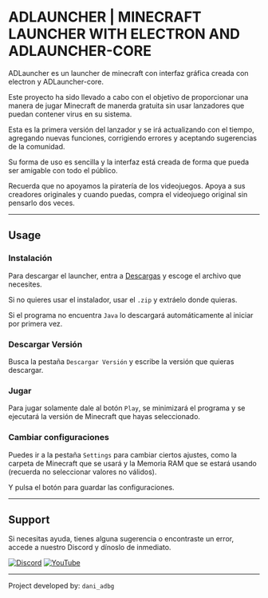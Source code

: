 # ADLAUNCHER | MINECRAFT LAUNCHER WITH ELECTRON AND ADLAUNCHER-CORE

ADLauncher es un launcher de minecraft con interfaz gráfica creada con electron y ADLauncher-core.

Este proyecto ha sido llevado a cabo con el objetivo de proporcionar una manera de jugar Minecraft de manerda gratuita sin usar lanzadores que puedan contener virus en su sistema.

Esta es la primera versión del lanzador y se irá actualizando con el tiempo, agregando nuevas funciones, corrigiendo errores y aceptando sugerencias de la comunidad.

Su forma de uso es sencilla y la interfaz está creada de forma que pueda ser amigable con todo el público.

Recuerda que no apoyamos la piratería de los videojuegos. Apoya a sus creadores originales y cuando puedas, compra el videojuego original sin pensarlo dos veces.

---

## Usage

### Instalación

Para descargar el launcher, entra a [Descargas](https://github.com/dani-adbg/adlauncher/releases) y escoge el archivo que necesites.

Si no quieres usar el instalador, usar el `.zip` y extráelo donde quieras.

Si el programa no encuentra `Java` lo descargará automáticamente al iniciar por primera vez.

### Descargar Versión

Busca la pestaña `Descargar Versión` y escribe la versión que quieras descargar.

### Jugar

Para jugar solamente dale al botón `Play`, se minimizará el programa y se ejecutará la versión de Minecraft que hayas seleccionado.

### Cambiar configuraciones

Puedes ir a la pestaña `Settings` para cambiar ciertos ajustes, como la carpeta de Minecraft que se usará y la Memoria RAM que se estará usando (recuerda no seleccionar valores no válidos).

Y pulsa el botón para guardar las configuraciones.

---

## Support

Si necesitas ayuda, tienes alguna sugerencia o encontraste un error, accede a nuestro Discord y dínoslo de inmediato.

[![Discord](https://dcbadge.vercel.app/api/server/a93w5NpBR9)](https://discord.gg/a93w5NpBR9)
[![YouTube](https://img.shields.io/badge/YouTube-%23FF0000.svg?style=for-the-badge&logo=YouTube&logoColor=white)](https://www.youtube.com/@dani_adbg)

---

Project developed by: `dani_adbg`
